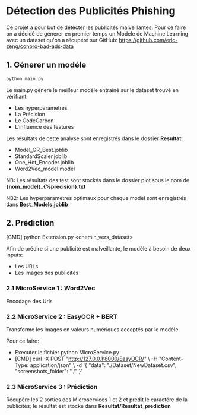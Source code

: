 # Détection des Publicités Phishing

Ce projet a pour but de détecter les publicités malveillantes. Pour ce faire on a décidé de génerer en premier temps un Modele de Machine Learning avec un dataset qu'on a récupéré sur GitHub: 
https://github.com/eric-zeng/conpro-bad-ads-data

## 1. Génerer un modéle
```bash
python main.py
```
Le main.py génere le meilleur modéle entrainé sur le dataset trouvé en vérifiant:
  - Les hyperparametres
  - La Précision
  - Le CodeCarbon
  - L'influence des features

Les résultats de cette analyse sont enregistrés dans le dossier **Resultat**: 
  - Model_GR_Best.joblib
  - StandardScaler.joblib
  - One_Hot_Encoder.joblib
  - Word2Vec_model.model

NB: Les résultats des test sont stockés dans le dossier plot sous le nom de **{nom_model}_{%precision}.txt**

NB2: Les hyperparametres optimaux pour chaque model sont enregistrés dans **Best_Models.joblib**

## 2. Prédiction
[CMD] python Extension.py <chemin_vers_dataset>

Afin de prédire si une publicité est malveillante, le modéle à besoin de deux inputs:
  - Les URLs
  - Les images des publicités
    
### 2.1 MicroService 1 : Word2Vec

Encodage des Urls 

### 2.2 MicroService 2 : EasyOCR + BERT

Transforme les images en valeurs numériques acceptés par le modéle

Pour ce faire: 
  - Executer le fichier python MicroService.py
  - [CMD] curl -X POST "http://127.0.0.1:8000/EasyOCR/" \ -H "Content-Type: application/json" \ -d '{
  "data": "./Dataset/NewDataset.csv",
  "screenshots_folder": "./"
}'

### 2.3 MicroService 3 : Prédiction

Récupére les 2 sorties des Microservices 1 et 2 et prédit le caractére de la publicités; le résultat est stocké dans **Resultat/Resultat_prediction**

